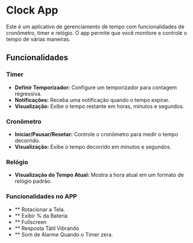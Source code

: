 # Clock App

Este é um aplicativo de gerenciamento de tempo com funcionalidades de cronômetro, timer e relógio. O app permite que você monitore e controle o tempo de várias maneiras.

## Funcionalidades

### Timer
- **Definir Temporizador:** Configure um temporizador para contagem regressiva.
- **Notificações:** Receba uma notificação quando o tempo expirar.
- **Visualização:** Exibe o tempo restante em horas, minutos e segundos.

### Cronômetro
- **Iniciar/Pausar/Resetar:** Controle o cronômetro para medir o tempo decorrido.
- **Visualização:** Exibe o tempo decorrido em minutos e segundos.

### Relógio
- **Visualização do Tempo Atual:** Mostra a hora atual em um formato de relógio padrão.

### Funcionalidades no APP
- ** Rotacionar a Tela.
- ** Exibir % da Bateria
- ** Fullscreen
- ** Resposta Tátil Vibrando
- ** Som de Alarme Quando o Timer zera.
